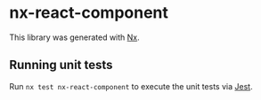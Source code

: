 # nx-react-component

This library was generated with [Nx](https://nx.dev).

## Running unit tests

Run `nx test nx-react-component` to execute the unit tests via [Jest](https://jestjs.io).
